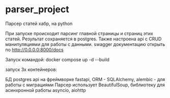 # parser_project

Парсер статей хабр, на python

При запуске происходит парсинг главной страницы и страниц этих статей.
Результат сохраняется в postgres.
Также настроена api с CRUD манипуляциями для работы с данными. swagger документацию открыть по http://0.0.0.0:8000/docs

Запуск командой: docker compose up -d --build

запуск 3х контейнеров:

БД postgres
api на фреймворке fastapi, ORM - SQLAlchemy, alembic - для работы с миграциями
Парсер использует BeautifulSoup, библиотеку для асинхронной работы asyncio, aiohttp
